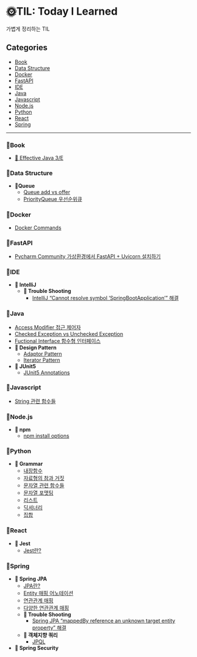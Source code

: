 # 🌞TIL: Today I Learned

가볍게 정리하는 TIL

## Categories
- [Book](#📌book)
- [Data Structure](#📌data-structure)
- [Docker](#📌docker)
- [FastAPI](#📌fastapi)
- [IDE](#📌ide)
- [Java](#📌java)
- [Javascript](#📌javascript)
- [Node.js](#📌nodejs)
- [Python](#📌python)
- [React](#📌react)
- [Spring](#📌spring)

-------
### 📌Book
- [📕 Effective Java 3/E](https://github.com/sieunp06/TIL/tree/main/Book/Effective%20Java)

### 📌Data Structure
- <strong>📁Queue</strong>
    - [Queue add vs offer](https://github.com/sieunp06/TIL/blob/main/Data%20Structure/Queue/Difference-between-add-and-offer-in-queue.md)
    - [PriorityQueue 우선순위큐](https://github.com/sieunp06/TIL/blob/main/Java/PriorityQueue.md)

### 📌Docker
- [Docker Commands](https://github.com/sieunp06/TIL/blob/main/Docker/Docker-Commands.md)

### 📌FastAPI
- [Pycharm Community 가상환경에서 FastAPI + Uvicorn 설치하기](https://github.com/sieunp06/TIL/blob/main/FastAPI/Install-FastAPI-on-Pycharm.md)

### 📌IDE
- <strong>📁 IntelliJ</strong>
    - <strong>📁 Trouble Shooting</strong>
        - [IntelliJ “Cannot resolve symbol ‘SpringBootApplication’” 해결](https://github.com/sieunp06/TIL/blob/main/IDE/IntelliJ/Trouble%20Shooting/Cannot-resolve-symbol-SpringBootApplication-Trouble-Shooting.md)
 
### 📌Java
- [Access Modifier 접근 제어자](https://github.com/sieunp06/TIL/blob/main/Java/Java-Access-Modifier.md)
- [Checked Exception vs Unchecked Exception](https://github.com/sieunp06/TIL/blob/main/Java/Checked-Exception-vs-Unchecked-Exception.md)
- [Fuctional Interface 함수형 인터페이스](https://github.com/sieunp06/TIL/blob/main/Java/Functional-Interface.md)
- <strong>📁 Design Pattern</strong>
    - [Adaptor Pattern]()
    - [Iterator Pattern](https://github.com/sieunp06/TIL/blob/main/Java/Design%20Pattern/Iterator-Pattern.md)
- <strong>📁 JUnit5 </strong>
    - [JUnit5 Annotations](https://github.com/sieunp06/TIL/blob/main/Java/JUnit5/JUnit5-Annotations.md)

### 📌Javascript
- [String 관련 함수들](https://github.com/sieunp06/TIL/blob/main/Javascript/String-Related-Functions.md)

### 📌Node.js
- <strong>📁 npm</strong>
    - [npm install options](https://github.com/sieunp06/TIL/blob/main/Node.js/npm/npm-install-options.md)

### 📌Python
- <strong>📁 Grammar </strong>
    - [내장함수](https://github.com/sieunp06/TIL/blob/main/Python/Built-in-Functions.md)
    - [자료형의 참과 거짓](https://github.com/sieunp06/TIL/blob/main/Python/True-and-False-of-Data-Types.md)
    - [문자열 관련 함수들](https://github.com/sieunp06/TIL/blob/main/Python/String-related-functions.md)
    - [문자열 포맷팅](https://github.com/sieunp06/TIL/blob/main/Python/How-to-Formatting-String.md)
    - [리스트](https://github.com/sieunp06/TIL/blob/main/Python/Python-List.md)
    - [딕셔너리](https://github.com/sieunp06/TIL/blob/main/Python/Python-Dictionary.md)
    - [집합](https://github.com/sieunp06/TIL/blob/main/Python/Python-Set.md)

### 📌React
- <strong>📁 Jest</strong>
    - [Jest란?](https://github.com/sieunp06/TIL/blob/main/React/Jest/what-is-jest.md)

### 📌Spring
- <strong>📁 Spring JPA</strong>
    - [JPA란?](https://github.com/sieunp06/TIL/blob/main/Spring/Spring%20JPA/What-is-Spring-JPA.md)
    - [Entity 매핑 어노테이션](https://github.com/sieunp06/TIL/blob/main/Spring/Spring%20JPA/Entity-Mapping-Annotations.md)
    - [연관관계 매핑](https://github.com/sieunp06/TIL/blob/main/Spring/Spring%20JPA/Association-Mapping.md)
    - [다양한 연관관계 매핑](https://github.com/sieunp06/TIL/blob/main/Spring/Spring%20JPA/Various-Association-Mapping.md) 
    - <strong>📁 Trouble Shooting</strong>
        - [Spring JPA “mappedBy reference an unknown target entity property” 해결](https://github.com/sieunp06/TIL/blob/main/Spring/Spring%20JPA/Trouble%20Shooting/mappedBy-reference-an-unknown-target-entity-property.md)
    - <strong>📁 객체지향 쿼리</strong>
        - [JPQL]()
- <strong>📁 Spring Security</strong>

